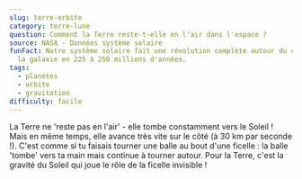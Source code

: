 ```yaml
---
slug: terre-orbite
category: terre-lune
question: Comment la Terre reste-t-elle en l'air dans l'espace ?
source: NASA - Données système solaire
funFact: Notre système solaire fait une révolution complète autour du centre de
  la galaxie en 225 à 250 millions d'années.
tags:
  - planètes
  - orbite
  - gravitation
difficulty: facile
---
```


La Terre ne 'reste pas en l'air' - elle tombe constamment vers le Soleil ! Mais en même temps, elle avance très vite sur le côté (à 30 km par seconde !). C'est comme si tu faisais tourner une balle au bout d'une ficelle : la balle 'tombe' vers ta main mais continue à tourner autour. Pour la Terre, c'est la gravité du Soleil qui joue le rôle de la ficelle invisible !
